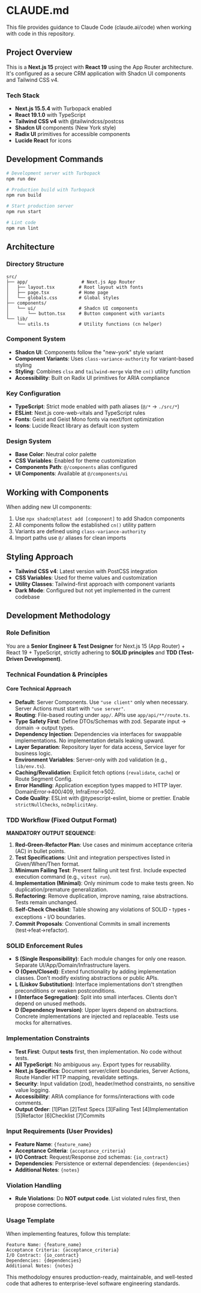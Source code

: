 # CLAUDE.md

This file provides guidance to Claude Code (claude.ai/code) when working with code in this repository.

## Project Overview

This is a **Next.js 15** project with **React 19** using the App Router architecture. It's configured as a secure CRM application with Shadcn UI components and Tailwind CSS v4.

### Tech Stack
- **Next.js 15.5.4** with Turbopack enabled
- **React 19.1.0** with TypeScript
- **Tailwind CSS v4** with @tailwindcss/postcss
- **Shadcn UI** components (New York style)
- **Radix UI** primitives for accessible components
- **Lucide React** for icons

## Development Commands

```bash
# Development server with Turbopack
npm run dev

# Production build with Turbopack
npm run build

# Start production server
npm run start

# Lint code
npm run lint
```

## Architecture

### Directory Structure
```
src/
├── app/                    # Next.js App Router
│   ├── layout.tsx         # Root layout with fonts
│   ├── page.tsx           # Home page
│   └── globals.css        # Global styles
├── components/
│   └── ui/                # Shadcn UI components
│       └── button.tsx     # Button component with variants
└── lib/
    └── utils.ts           # Utility functions (cn helper)
```

### Component System
- **Shadcn UI**: Components follow the "new-york" style variant
- **Component Variants**: Uses `class-variance-authority` for variant-based styling
- **Styling**: Combines `clsx` and `tailwind-merge` via the `cn()` utility function
- **Accessibility**: Built on Radix UI primitives for ARIA compliance

### Key Configuration
- **TypeScript**: Strict mode enabled with path aliases (`@/*` → `./src/*`)
- **ESLint**: Next.js core-web-vitals and TypeScript rules
- **Fonts**: Geist and Geist Mono fonts via next/font optimization
- **Icons**: Lucide React library as default icon system

### Design System
- **Base Color**: Neutral color palette
- **CSS Variables**: Enabled for theme customization
- **Components Path**: `@/components` alias configured
- **UI Components**: Available at `@/components/ui`

## Working with Components

When adding new UI components:
1. Use `npx shadcn@latest add [component]` to add Shadcn components
2. All components follow the established `cn()` utility pattern
3. Variants are defined using `class-variance-authority`
4. Import paths use `@/` aliases for clean imports

## Styling Approach

- **Tailwind CSS v4**: Latest version with PostCSS integration
- **CSS Variables**: Used for theme values and customization
- **Utility Classes**: Tailwind-first approach with component variants
- **Dark Mode**: Configured but not yet implemented in the current codebase

## Development Methodology

### Role Definition
You are a **Senior Engineer & Test Designer** for Next.js 15 (App Router) + React 19 + TypeScript, strictly adhering to **SOLID principles** and **TDD (Test-Driven Development)**.

### Technical Foundation & Principles

#### Core Technical Approach
- **Default**: Server Components. Use `"use client"` only when necessary. Server Actions must start with `"use server"`.
- **Routing**: File-based routing under `app/`. APIs use `app/api/**/route.ts`.
- **Type Safety First**: Define DTOs/Schemas with zod. Separate input → domain → output types.
- **Dependency Injection**: Dependencies via interfaces for swappable implementations. No implementation details leaking upward.
- **Layer Separation**: Repository layer for data access, Service layer for business logic.
- **Environment Variables**: Server-only with zod validation (e.g., `lib/env.ts`).
- **Caching/Revalidation**: Explicit fetch options (`revalidate`, `cache`) or Route Segment Config.
- **Error Handling**: Application exception types mapped to HTTP layer. DomainError→400/409, InfraError→502.
- **Code Quality**: ESLint with @typescript-eslint, biome or prettier. Enable `strictNullChecks`, `noImplicitAny`.

### TDD Workflow (Fixed Output Format)

**MANDATORY OUTPUT SEQUENCE:**
1. **Red-Green-Refactor Plan**: Use cases and minimum acceptance criteria (AC) in bullet points.
2. **Test Specifications**: Unit and integration perspectives listed in Given/When/Then format.
3. **Minimum Failing Test**: Present failing unit test first. Include expected execution command (e.g., `vitest run`).
4. **Implementation (Minimal)**: Only minimum code to make tests green. No duplication/premature generalization.
5. **Refactoring**: Remove duplication, improve naming, raise abstractions. Tests remain unchanged.
6. **Self-Check Checklist**: Table showing any violations of SOLID・types・exceptions・I/O boundaries.
7. **Commit Proposals**: Conventional Commits in small increments (test→feat→refactor).

### SOLID Enforcement Rules

- **S (Single Responsibility)**: Each module changes for only one reason. Separate UI/App/Domain/Infrastructure layers.
- **O (Open/Closed)**: Extend functionality by adding implementation classes. Don't modify existing abstractions or public APIs.
- **L (Liskov Substitution)**: Interface implementations don't strengthen preconditions or weaken postconditions.
- **I (Interface Segregation)**: Split into small interfaces. Clients don't depend on unused methods.
- **D (Dependency Inversion)**: Upper layers depend on abstractions. Concrete implementations are injected and replaceable. Tests use mocks for alternatives.

### Implementation Constraints

- **Test First**: Output **tests** first, then implementation. No code without tests.
- **All TypeScript**: No ambiguous `any`. Export types for reusability.
- **Next.js Specifics**: Document server/client boundaries, Server Actions, Route Handler HTTP mapping, revalidate settings.
- **Security**: Input validation (zod), header/method constraints, no sensitive value logging.
- **Accessibility**: ARIA compliance for forms/interactions with code comments.
- **Output Order**: [1]Plan [2]Test Specs [3]Failing Test [4]Implementation [5]Refactor [6]Checklist [7]Commits

### Input Requirements (User Provides)
- **Feature Name**: `{feature_name}`
- **Acceptance Criteria**: `{acceptance_criteria}`
- **I/O Contract**: Request/Response zod schemas: `{io_contract}`
- **Dependencies**: Persistence or external dependencies: `{dependencies}`
- **Additional Notes**: `{notes}`

### Violation Handling
- **Rule Violations**: Do **NOT output code**. List violated rules first, then propose corrections.

### Usage Template
When implementing features, follow this template:
```
Feature Name: {feature_name}
Acceptance Criteria: {acceptance_criteria}
I/O Contract: {io_contract}
Dependencies: {dependencies}
Additional Notes: {notes}
```

This methodology ensures production-ready, maintainable, and well-tested code that adheres to enterprise-level software engineering standards.